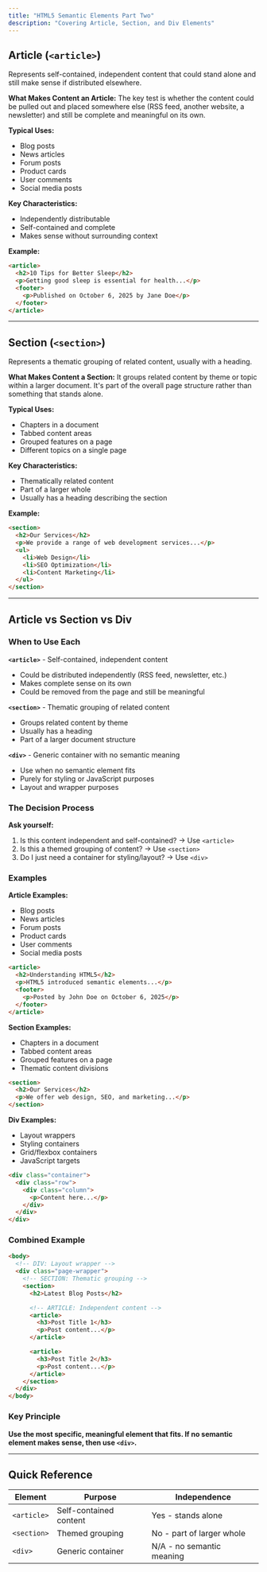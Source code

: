 ```yaml
---
title: "HTML5 Semantic Elements Part Two"
description: "Covering Article, Section, and Div Elements"
---
```


## Article (`<article>`)

Represents self-contained, independent content that could stand alone and still make sense if distributed elsewhere.

**What Makes Content an Article:**
The key test is whether the content could be pulled out and placed somewhere else (RSS feed, another website, a newsletter) and still be complete and meaningful on its own.

**Typical Uses:**

- Blog posts
- News articles
- Forum posts
- Product cards
- User comments
- Social media posts

**Key Characteristics:**

- Independently distributable
- Self-contained and complete
- Makes sense without surrounding context

**Example:**

```html
<article>
  <h2>10 Tips for Better Sleep</h2>
  <p>Getting good sleep is essential for health...</p>
  <footer>
    <p>Published on October 6, 2025 by Jane Doe</p>
  </footer>
</article>
```

---

## Section (`<section>`)

Represents a thematic grouping of related content, usually with a heading.

**What Makes Content a Section:**
It groups related content by theme or topic within a larger document. It's part of the overall page structure rather than something that stands alone.

**Typical Uses:**

- Chapters in a document
- Tabbed content areas
- Grouped features on a page
- Different topics on a single page

**Key Characteristics:**

- Thematically related content
- Part of a larger whole
- Usually has a heading describing the section

**Example:**

```html
<section>
  <h2>Our Services</h2>
  <p>We provide a range of web development services...</p>
  <ul>
    <li>Web Design</li>
    <li>SEO Optimization</li>
    <li>Content Marketing</li>
  </ul>
</section>
```

---

## Article vs Section vs Div

### When to Use Each

**`<article>`** - Self-contained, independent content

- Could be distributed independently (RSS feed, newsletter, etc.)
- Makes complete sense on its own
- Could be removed from the page and still be meaningful

**`<section>`** - Thematic grouping of related content

- Groups related content by theme
- Usually has a heading
- Part of a larger document structure

**`<div>`** - Generic container with no semantic meaning

- Use when no semantic element fits
- Purely for styling or JavaScript purposes
- Layout and wrapper purposes

### The Decision Process

**Ask yourself:**

1. Is this content independent and self-contained? → Use `<article>`
2. Is this a themed grouping of content? → Use `<section>`
3. Do I just need a container for styling/layout? → Use `<div>`

### Examples

**Article Examples:**

- Blog posts
- News articles
- Forum posts
- Product cards
- User comments
- Social media posts

```html
<article>
  <h2>Understanding HTML5</h2>
  <p>HTML5 introduced semantic elements...</p>
  <footer>
    <p>Posted by John Doe on October 6, 2025</p>
  </footer>
</article>
```

**Section Examples:**

- Chapters in a document
- Tabbed content areas
- Grouped features on a page
- Thematic content divisions

```html
<section>
  <h2>Our Services</h2>
  <p>We offer web design, SEO, and marketing...</p>
</section>
```

**Div Examples:**

- Layout wrappers
- Styling containers
- Grid/flexbox containers
- JavaScript targets

```html
<div class="container">
  <div class="row">
    <div class="column">
      <p>Content here...</p>
    </div>
  </div>
</div>
```

### Combined Example

```html
<body>
  <!-- DIV: Layout wrapper -->
  <div class="page-wrapper">
    <!-- SECTION: Thematic grouping -->
    <section>
      <h2>Latest Blog Posts</h2>

      <!-- ARTICLE: Independent content -->
      <article>
        <h3>Post Title 1</h3>
        <p>Post content...</p>
      </article>

      <article>
        <h3>Post Title 2</h3>
        <p>Post content...</p>
      </article>
    </section>
  </div>
</body>
```

### Key Principle

**Use the most specific, meaningful element that fits. If no semantic element makes sense, then use `<div>`.**

---

## Quick Reference

| Element     | Purpose                | Independence              |
| ----------- | ---------------------- | ------------------------- |
| `<article>` | Self-contained content | Yes - stands alone        |
| `<section>` | Themed grouping        | No - part of larger whole |
| `<div>`     | Generic container      | N/A - no semantic meaning |
